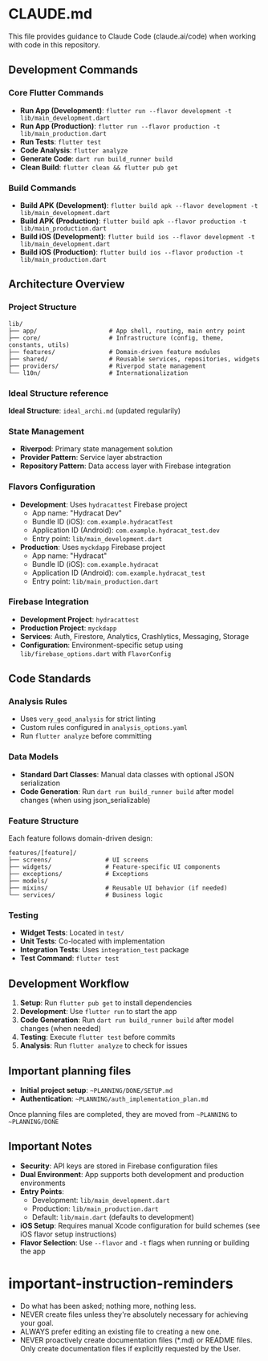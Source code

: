 # CLAUDE.md

This file provides guidance to Claude Code (claude.ai/code) when working with code in this repository.

## Development Commands

### Core Flutter Commands
- **Run App (Development)**: `flutter run --flavor development -t lib/main_development.dart`
- **Run App (Production)**: `flutter run --flavor production -t lib/main_production.dart`
- **Run Tests**: `flutter test`
- **Code Analysis**: `flutter analyze`
- **Generate Code**: `dart run build_runner build`
- **Clean Build**: `flutter clean && flutter pub get`

### Build Commands
- **Build APK (Development)**: `flutter build apk --flavor development -t lib/main_development.dart`
- **Build APK (Production)**: `flutter build apk --flavor production -t lib/main_production.dart`
- **Build iOS (Development)**: `flutter build ios --flavor development -t lib/main_development.dart`
- **Build iOS (Production)**: `flutter build ios --flavor production -t lib/main_production.dart`

## Architecture Overview

### Project Structure
```
lib/
├── app/                    # App shell, routing, main entry point
├── core/                   # Infrastructure (config, theme, constants, utils)
├── features/               # Domain-driven feature modules
├── shared/                 # Reusable services, repositories, widgets
├── providers/              # Riverpod state management
└── l10n/                   # Internationalization
```
### Ideal Structure reference

**Ideal Structure**: `ideal_archi.md` (updated regularily)


### State Management
- **Riverpod**: Primary state management solution
- **Provider Pattern**: Service layer abstraction
- **Repository Pattern**: Data access layer with Firebase integration

### Flavors Configuration
- **Development**: Uses `hydracattest` Firebase project
  - App name: "Hydracat Dev"
  - Bundle ID (iOS): `com.example.hydracatTest`
  - Application ID (Android): `com.example.hydracat_test.dev`
  - Entry point: `lib/main_development.dart`
- **Production**: Uses `myckdapp` Firebase project
  - App name: "Hydracat"
  - Bundle ID (iOS): `com.example.hydracat`
  - Application ID (Android): `com.example.hydracat_test`
  - Entry point: `lib/main_production.dart`

### Firebase Integration
- **Development Project**: `hydracattest`
- **Production Project**: `myckdapp`
- **Services**: Auth, Firestore, Analytics, Crashlytics, Messaging, Storage
- **Configuration**: Environment-specific setup using `lib/firebase_options.dart` with `FlavorConfig`

## Code Standards

### Analysis Rules
- Uses `very_good_analysis` for strict linting
- Custom rules configured in `analysis_options.yaml`
- Run `flutter analyze` before committing

### Data Models
- **Standard Dart Classes**: Manual data classes with optional JSON serialization
- **Code Generation**: Run `dart run build_runner build` after model changes (when using json_serializable)

### Feature Structure
Each feature follows domain-driven design:
```
features/[feature]/
├── screens/               # UI screens
├── widgets/               # Feature-specific UI components
├── exceptions/            # Exceptions
├── models/
├── mixins/                # Reusable UI behavior (if needed)
└── services/              # Business logic
```

### Testing
- **Widget Tests**: Located in `test/`
- **Unit Tests**: Co-located with implementation
- **Integration Tests**: Uses `integration_test` package
- **Test Command**: `flutter test`

## Development Workflow

1. **Setup**: Run `flutter pub get` to install dependencies
2. **Development**: Use `flutter run` to start the app
3. **Code Generation**: Run `dart run build_runner build` after model changes (when needed)
4. **Testing**: Execute `flutter test` before commits
5. **Analysis**: Run `flutter analyze` to check for issues

## Important planning files

- **Initial project setup**: `~PLANNING/DONE/SETUP.md`
- **Authentication**: `~PLANNING/auth_implementation_plan.md`

Once planning files are completed, they are moved from `~PLANNING` to `~PLANNING/DONE`


## Important Notes

- **Security**: API keys are stored in Firebase configuration files
- **Dual Environment**: App supports both development and production environments
- **Entry Points**: 
  - Development: `lib/main_development.dart`
  - Production: `lib/main_production.dart`
  - Default: `lib/main.dart` (defaults to development)
- **iOS Setup**: Requires manual Xcode configuration for build schemes (see iOS flavor setup instructions)
- **Flavor Selection**: Use `--flavor` and `-t` flags when running or building the app

# important-instruction-reminders
- Do what has been asked; nothing more, nothing less.
- NEVER create files unless they're absolutely necessary for achieving your goal.
- ALWAYS prefer editing an existing file to creating a new one.
- NEVER proactively create documentation files (*.md) or README files. Only create documentation files if explicitly requested by the User.